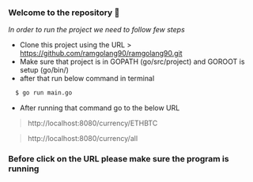 ### Welcome to the repository 👋


*In order to run the project we need to follow few steps*

- Clone this project using the URL > https://github.com/ramgolang90/ramgolang90.git
- Make sure that project is in GOPATH (go/src/project) and GOROOT is setup (go/bin/) 
- after that run below command in terminal
```bash
  $ go run main.go
```
- After running that command go to the below URL

> http://localhost:8080/currency/ETHBTC

> http://localhost:8080/currency/all

### Before click on the URL please make sure the program is running

